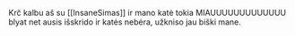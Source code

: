 Krč kalbu aš su [[InsaneSimas]] ir mano katė tokia MIAUUUUUUUUUUUUU blyat net ausis išskrido ir katės nebėra, užkniso jau biški mane.